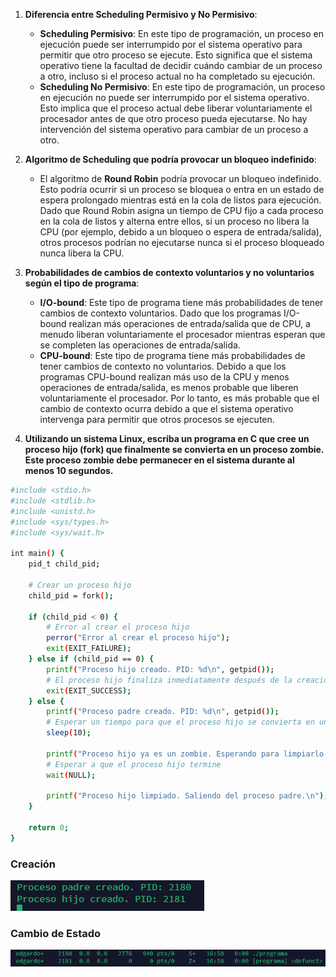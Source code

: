 1. **Diferencia entre Scheduling Permisivo y No Permisivo**:
   - **Scheduling Permisivo**: En este tipo de programación, un proceso en ejecución puede ser interrumpido por el sistema operativo para permitir que otro proceso se ejecute. Esto significa que el sistema operativo tiene la facultad de decidir cuándo cambiar de un proceso a otro, incluso si el proceso actual no ha completado su ejecución.
   - **Scheduling No Permisivo**: En este tipo de programación, un proceso en ejecución no puede ser interrumpido por el sistema operativo. Esto implica que el proceso actual debe liberar voluntariamente el procesador antes de que otro proceso pueda ejecutarse. No hay intervención del sistema operativo para cambiar de un proceso a otro.

2. **Algoritmo de Scheduling que podría provocar un bloqueo indefinido**:
   - El algoritmo de **Round Robin** podría provocar un bloqueo indefinido. Esto podría ocurrir si un proceso se bloquea o entra en un estado de espera prolongado mientras está en la cola de listos para ejecución. Dado que Round Robin asigna un tiempo de CPU fijo a cada proceso en la cola de listos y alterna entre ellos, si un proceso no libera la CPU (por ejemplo, debido a un bloqueo o espera de entrada/salida), otros procesos podrían no ejecutarse nunca si el proceso bloqueado nunca libera la CPU.

3. **Probabilidades de cambios de contexto voluntarios y no voluntarios según el tipo de programa**:
   - **I/O-bound**: Este tipo de programa tiene más probabilidades de tener cambios de contexto voluntarios. Dado que los programas I/O-bound realizan más operaciones de entrada/salida que de CPU, a menudo liberan voluntariamente el procesador mientras esperan que se completen las operaciones de entrada/salida.
   - **CPU-bound**: Este tipo de programa tiene más probabilidades de tener cambios de contexto no voluntarios. Debido a que los programas CPU-bound realizan más uso de la CPU y menos operaciones de entrada/salida, es menos probable que liberen voluntariamente el procesador. Por lo tanto, es más probable que el cambio de contexto ocurra debido a que el sistema operativo intervenga para permitir que otros procesos se ejecuten.
  
4.	**Utilizando un sistema Linux, escriba un programa en C que cree un proceso hijo (fork) que finalmente se convierta en un proceso zombie. Este proceso zombie debe permanecer en el sistema durante al menos 10 segundos.**

```bash
#include <stdio.h>
#include <stdlib.h>
#include <unistd.h>
#include <sys/types.h>
#include <sys/wait.h>

int main() {
    pid_t child_pid;

    # Crear un proceso hijo
    child_pid = fork();

    if (child_pid < 0) {
        # Error al crear el proceso hijo
        perror("Error al crear el proceso hijo");
        exit(EXIT_FAILURE);
    } else if (child_pid == 0) {
        printf("Proceso hijo creado. PID: %d\n", getpid());
        # El proceso hijo finaliza inmediatamente después de la creación
        exit(EXIT_SUCCESS);
    } else {
        printf("Proceso padre creado. PID: %d\n", getpid());
        # Esperar un tiempo para que el proceso hijo se convierta en un zombie
        sleep(10);
        
        printf("Proceso hijo ya es un zombie. Esperando para limpiarlo...\n");
        # Esperar a que el proceso hijo termine
        wait(NULL);
       
        printf("Proceso hijo limpiado. Saliendo del proceso padre.\n");
    }

    return 0;
}
```
### Creación
![](creacion.png)

### Cambio de Estado
![](estado.png)